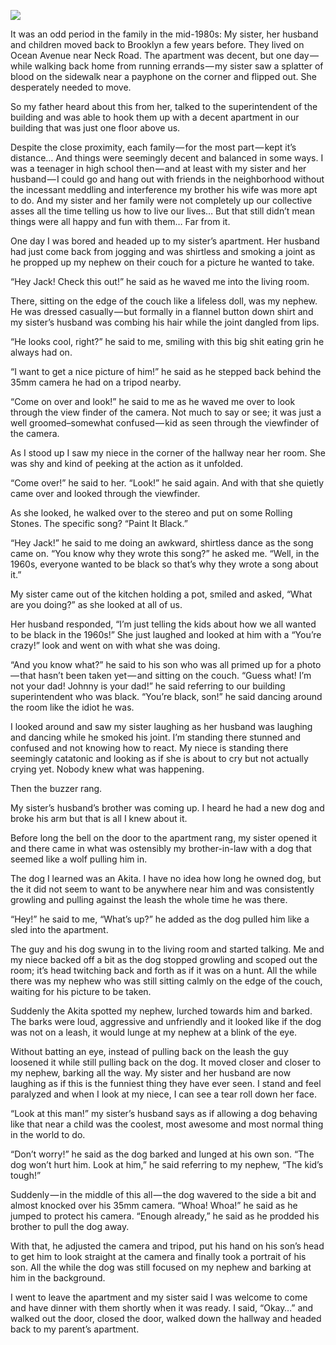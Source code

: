 <!-----
title: My Nephew’s Portrait
description: About the Time I Watched as a Relative Put a Barking Dog Inches Away from My Nephew’s Face and Everyone Just Stood Back and Laughed
date: '2018-04-01T01:10:07.985Z'
slug: c9311df80837
----->

![](/Users/jack/Downloads/medium-export-c5e2d7bfba58be09848301f216239b1a2b92c723a5147c30ac4f31d8e9470b9a/posts/md_1668465868371/img/1__6K3IZHTzjWsSKEBZ5w1FKQ.jpeg)

It was an odd period in the family in the mid-1980s: My sister, her husband and children moved back to Brooklyn a few years before. They lived on Ocean Avenue near Neck Road. The apartment was decent, but one day — while walking back home from running errands — my sister saw a splatter of blood on the sidewalk near a payphone on the corner and flipped out. She desperately needed to move.

So my father heard about this from her, talked to the superintendent of the building and was able to hook them up with a decent apartment in our building that was just one floor above us.

Despite the close proximity, each family — for the most part — kept it’s distance… And things were seemingly decent and balanced in some ways. I was a teenager in high school then — and at least with my sister and her husband — I could go and hang out with friends in the neighborhood without the incessant meddling and interference my brother his wife was more apt to do. And my sister and her family were not completely up our collective asses all the time telling us how to live our lives… But that still didn’t mean things were all happy and fun with them… Far from it.

One day I was bored and headed up to my sister’s apartment. Her husband had just come back from jogging and was shirtless and smoking a joint as he propped up my nephew on their couch for a picture he wanted to take.

“Hey Jack! Check this out!” he said as he waved me into the living room.

There, sitting on the edge of the couch like a lifeless doll, was my nephew. He was dressed casually — but formally in a flannel button down shirt and my sister’s husband was combing his hair while the joint dangled from lips.

“He looks cool, right?” he said to me, smiling with this big shit eating grin he always had on.

“I want to get a nice picture of him!” he said as he stepped back behind the 35mm camera he had on a tripod nearby.

“Come on over and look!” he said to me as he waved me over to look through the view finder of the camera. Not much to say or see; it was just a well groomed–somewhat confused — kid as seen through the viewfinder of the camera.

As I stood up I saw my niece in the corner of the hallway near her room. She was shy and kind of peeking at the action as it unfolded.

“Come over!” he said to her. “Look!” he said again. And with that she quietly came over and looked through the viewfinder.

As she looked, he walked over to the stereo and put on some Rolling Stones. The specific song? “Paint It Black.”

“Hey Jack!” he said to me doing an awkward, shirtless dance as the song came on. “You know why they wrote this song?” he asked me. “Well, in the 1960s, everyone wanted to be black so that’s why they wrote a song about it.”

My sister came out of the kitchen holding a pot, smiled and asked, “What are you doing?” as she looked at all of us.

Her husband responded, “I’m just telling the kids about how we all wanted to be black in the 1960s!” She just laughed and looked at him with a “You’re crazy!” look and went on with what she was doing.

“And you know what?” he said to his son who was all primed up for a photo — that hasn’t been taken yet — and sitting on the couch. “Guess what! I’m not your dad! Johnny is your dad!” he said referring to our building superintendent who was black. “You’re black, son!” he said dancing around the room like the idiot he was.

I looked around and saw my sister laughing as her husband was laughing and dancing while he smoked his joint. I’m standing there stunned and confused and not knowing how to react. My niece is standing there seemingly catatonic and looking as if she is about to cry but not actually crying yet. Nobody knew what was happening.

Then the buzzer rang.

My sister’s husband’s brother was coming up. I heard he had a new dog and broke his arm but that is all I knew about it.

Before long the bell on the door to the apartment rang, my sister opened it and there came in what was ostensibly my brother-in-law with a dog that seemed like a wolf pulling him in.

The dog I learned was an Akita. I have no idea how long he owned dog, but the it did not seem to want to be anywhere near him and was consistently growling and pulling against the leash the whole time he was there.

“Hey!” he said to me, “What’s up?” he added as the dog pulled him like a sled into the apartment.

The guy and his dog swung in to the living room and started talking. Me and my niece backed off a bit as the dog stopped growling and scoped out the room; it’s head twitching back and forth as if it was on a hunt. All the while there was my nephew who was still sitting calmly on the edge of the couch, waiting for his picture to be taken.

Suddenly the Akita spotted my nephew, lurched towards him and barked. The barks were loud, aggressive and unfriendly and it looked like if the dog was not on a leash, it would lunge at my nephew at a blink of the eye.

Without batting an eye, instead of pulling back on the leash the guy loosened it while still pulling back on the dog. It moved closer and closer to my nephew, barking all the way. My sister and her husband are now laughing as if this is the funniest thing they have ever seen. I stand and feel paralyzed and when I look at my niece, I can see a tear roll down her face.

“Look at this man!” my sister’s husband says as if allowing a dog behaving like that near a child was the coolest, most awesome and most normal thing in the world to do.

“Don’t worry!” he said as the dog barked and lunged at his own son. “The dog won’t hurt him. Look at him,” he said referring to my nephew, “The kid’s tough!”

Suddenly — in the middle of this all — the dog wavered to the side a bit and almost knocked over his 35mm camera. “Whoa! Whoa!” he said as he jumped to protect his camera. “Enough already,” he said as he prodded his brother to pull the dog away.

With that, he adjusted the camera and tripod, put his hand on his son’s head to get him to look straight at the camera and finally took a portrait of his son. All the while the dog was still focused on my nephew and barking at him in the background.

I went to leave the apartment and my sister said I was welcome to come and have dinner with them shortly when it was ready. I said, “Okay…” and walked out the door, closed the door, walked down the hallway and headed back to my parent’s apartment.